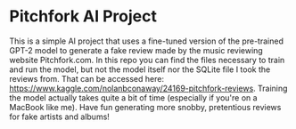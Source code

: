 # Pitchfork AI Project
This is a simple AI project that uses a fine-tuned version of the pre-trained GPT-2 model to generate a fake review
made by the music reviewing website Pitchfork.com. In this repo you can find the files necessary to train and run the
model, but not the model itself nor the SQLite file I took the reviews from. That can be accessed here:
https://www.kaggle.com/nolanbconaway/24169-pitchfork-reviews. Training the model actually takes quite a bit of time 
(especially if you're on a MacBook like me). Have fun generating more snobby, pretentious reviews for fake artists and 
albums!